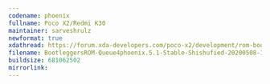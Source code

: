 ```yaml
---
codename: phoenix
fullname: Poco X2/Redmi K30
maintainer: sarveshrulz
newformat: true
xdathread: https://forum.xda-developers.com/poco-x2/development/rom-bootleggersrom-5-1-stable-phoenix-t4088115
filename: BootleggersROM-Queue4phoenix.5.1-Stable-Shishufied-20200508-194730.zip
buildsize: 681062502
mirrorlink:
---
```

